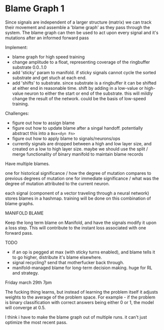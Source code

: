 # Blame Graph 1

Since signals are independent of a larger structure (matrix) we can track their movement and assemble
a 'blame graph' as they pass through the system. The blame graph can then be used to act upon every
signal and it's mutations after an informed forward pass

Implement:
 - blame graph for high speed training
 - change amplitude to a float, representing coverage of the ringbuffer substrate 0.0..1.0
 - add 'sticky' param to manifold. if sticky signals cannot cycle the sorted substrate and get stuch at each end.
 - add 'shifts' to substrate. since substrate is a ringbuffer it can be shifted at either end in reasonable time.
 shift by adding in a low-value or high-value neuron to either the start or end of the substrate. this will mildly change
 the result of the network. could be the basis of low-speed training.

Challenges:
 - figure out how to assign blame
 - figure out how to update blame after a singal handoff. potentially abstract this into a `Box<dyn Fn>`
 - figure out how to apply blame to signals/neurons/ops
 - currently signals are dropped between a high and low layer size, and created on a low to high layer size. 
 maybe we should use the split / merge functionality of binary manifold to maintain blame records

Have multiple blames. 

one for historical significance / how the degree of mutation compares to previous degrees of mutation
one for immediate significance / what was the degree of mutation attributed to the current neuron.

each signal (component of a vector traveling through a neural network) stores blames in a hashmap. training will be done
on this combination of blame graphs.

MANIFOLD BLAME

Keep the long term blame on Manifold, and have the signals modify it upon a loss step.
This will contribute to the instant loss associated with one forward pass.

TODO
 - if an op is pegged at max (with sticky turns enabled), and blame tells it to go higher, distribute it's blame elsewhere.
 - signal recycling? send that motherfucker back through.
 - manifold-managed blame for long-term decision making. huge for RL and strategy.

Friday march 29th 7pm 

The fucking thing learns, but instead of learning the problem itself it adjusts weights to the average of the problem space.
For example - if the problem is binary classification with correct answers being either 0 or 1, the model will converge at 0.5.

I think i have to make the blame graph out of multiple runs. it can't just optimize the most recent pass.